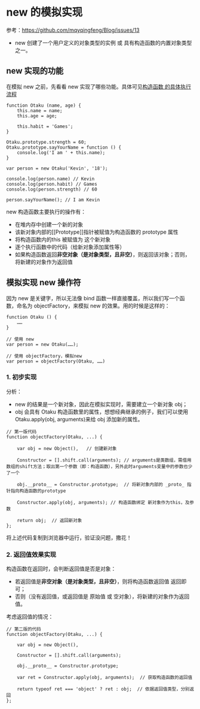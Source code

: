 # new 的模拟实现
参考：https://github.com/mqyqingfeng/Blog/issues/13


* new 创建了一个用户定义的对象类型的实例 或 具有构造函数的内置对象类型之一。

## new 实现的功能
在模拟 new 之前，先看看 new 实现了哪些功能。具体可见[构造函数 的具体执行流程](./构造函数%20普通函数%20区别.md)

```JS
function Otaku (name, age) {
    this.name = name;
    this.age = age;

    this.habit = 'Games';
}

Otaku.prototype.strength = 60;
Otaku.prototype.sayYourName = function () {
    console.log('I am ' + this.name);
}

var person = new Otaku('Kevin', '18');

console.log(person.name) // Kevin
console.log(person.habit) // Games
console.log(person.strength) // 60

person.sayYourName(); // I am Kevin
```

new 构造函数主要执行的操作有：
* 在堆内存中创建一个新的对象
* 该新对象内部的[[Prototype]]指针被赋值为构造函数的 prototype 属性
* 将构造函数内的this 被赋值为 这个新对象
* 逐个执行函数中的代码（给新对象添加属性等）
* 如果构造函数返回**非空对象（是对象类型，且非空）**，则返回该对象；否则，将新建的对象作为返回值

## 模拟实现 new 操作符
因为 new 是关键字，所以无法像 bind 函数一样直接覆盖，所以我们写一个函数，命名为 objectFactory，来模拟 new 的效果。用的时候是这样的：

```JS
function Otaku () {
    ……
}

// 使用 new
var person = new Otaku(……);

// 使用 objectFactory，模拟new
var person = objectFactory(Otaku, ……)
```

### 1. 初步实现
分析：
* new 的结果是一个新对象，因此在模拟实现时，需要建立一个新对象 obj；
* obj 会具有 Otaku 构造函数里的属性，想想经典继承的例子，我们可以使用 Otaku.apply(obj, arguments)来给 obj 添加新的属性。


```JS
// 第一版代码
function objectFactory(Otaku, ...) {

    var obj = new Object(),   // 创建新对象

    Constructor = [].shift.call(arguments); // arguments是类数组，需借用数组的shift方法；取出第一个参数（即：构造函数），另外此时arguments变量中的参数也少了一个

    obj.__proto__ = Constructor.prototype;  // 将新对象内部的 _proto_ 指针指向构造函数的prototype

    Constructor.apply(obj, arguments); // 构造函数绑定 新对象作为this，及参数

    return obj;  // 返回新对象
};
```
将上述代码复制到浏览器中运行，验证没问题，撒花！

### 2. 返回值效果实现
构造函数在返回时，会判断返回值是否是对象：
* 若返回值是**非空对象（是对象类型，且非空）**，则将构造函数返回值 返回即可；
* 否则（没有返回值，或返回值是 原始值 或 空对象），将新建的对象作为返回值。

考虑返回值的情况：

```JS
// 第二版的代码
function objectFactory(Otaku, ...) {

    var obj = new Object(),

    Constructor = [].shift.call(arguments);

    obj.__proto__ = Constructor.prototype;

    var ret = Constructor.apply(obj, arguments);  // 获取构造函数的返回值

    return typeof ret === 'object' ? ret : obj;  // 依据返回值类型，分别返回
};
```

